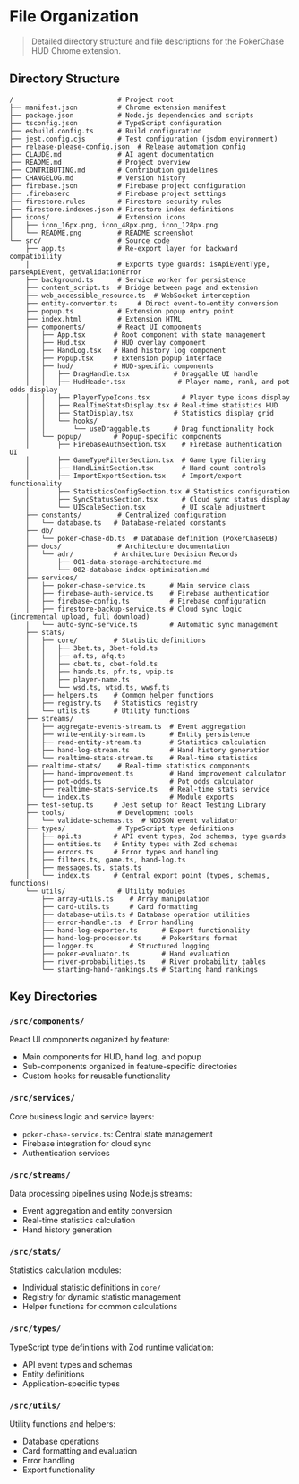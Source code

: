 # File Organization

> Detailed directory structure and file descriptions for the PokerChase HUD Chrome extension.

## Directory Structure

```
/                          # Project root
├── manifest.json          # Chrome extension manifest
├── package.json           # Node.js dependencies and scripts
├── tsconfig.json          # TypeScript configuration
├── esbuild.config.ts      # Build configuration
├── jest.config.cjs        # Test configuration (jsdom environment)
├── release-please-config.json  # Release automation config
├── CLAUDE.md              # AI agent documentation
├── README.md              # Project overview
├── CONTRIBUTING.md        # Contribution guidelines
├── CHANGELOG.md           # Version history
├── firebase.json          # Firebase project configuration
├── .firebaserc            # Firebase project settings
├── firestore.rules        # Firestore security rules
├── firestore.indexes.json # Firestore index definitions
├── icons/                 # Extension icons
│   ├── icon_16px.png, icon_48px.png, icon_128px.png
│   └── README.png         # README screenshot
└── src/                   # Source code
    ├── app.ts             # Re-export layer for backward compatibility
    │                      # Exports type guards: isApiEventType, parseApiEvent, getValidationError
    ├── background.ts      # Service worker for persistence
    ├── content_script.ts  # Bridge between page and extension
    ├── web_accessible_resource.ts  # WebSocket interception
    ├── entity-converter.ts     # Direct event-to-entity conversion
    ├── popup.ts           # Extension popup entry point
    ├── index.html         # Extension HTML
    ├── components/        # React UI components
    │   ├── App.tsx       # Root component with state management
    │   ├── Hud.tsx       # HUD overlay component
    │   ├── HandLog.tsx   # Hand history log component
    │   ├── Popup.tsx     # Extension popup interface
    │   ├── hud/          # HUD-specific components
    │   │   ├── DragHandle.tsx           # Draggable UI handle
    │   │   ├── HudHeader.tsx             # Player name, rank, and pot odds display
    │   │   ├── PlayerTypeIcons.tsx        # Player type icons display
    │   │   ├── RealTimeStatsDisplay.tsx # Real-time statistics HUD
    │   │   ├── StatDisplay.tsx          # Statistics display grid
    │   │   └── hooks/
    │   │       └── useDraggable.ts      # Drag functionality hook
    │   └── popup/        # Popup-specific components
    │       ├── FirebaseAuthSection.tsx    # Firebase authentication UI
    │       ├── GameTypeFilterSection.tsx  # Game type filtering
    │       ├── HandLimitSection.tsx       # Hand count controls
    │       ├── ImportExportSection.tsx    # Import/export functionality
    │       ├── StatisticsConfigSection.tsx # Statistics configuration
    │       ├── SyncStatusSection.tsx      # Cloud sync status display
    │       └── UIScaleSection.tsx         # UI scale adjustment
    ├── constants/         # Centralized configuration
    │   └── database.ts   # Database-related constants
    ├── db/
    │   └── poker-chase-db.ts  # Database definition (PokerChaseDB)
    ├── docs/              # Architecture documentation
    │   └── adr/          # Architecture Decision Records
    │       ├── 001-data-storage-architecture.md
    │       └── 002-database-index-optimization.md
    ├── services/
    │   ├── poker-chase-service.ts      # Main service class
    │   ├── firebase-auth-service.ts    # Firebase authentication
    │   ├── firebase-config.ts          # Firebase configuration
    │   ├── firestore-backup-service.ts # Cloud sync logic (incremental upload, full download)
    │   └── auto-sync-service.ts        # Automatic sync management
    ├── stats/
    │   ├── core/         # Statistic definitions
    │   │   ├── 3bet.ts, 3bet-fold.ts
    │   │   ├── af.ts, afq.ts
    │   │   ├── cbet.ts, cbet-fold.ts
    │   │   ├── hands.ts, pfr.ts, vpip.ts
    │   │   ├── player-name.ts
    │   │   └── wsd.ts, wtsd.ts, wwsf.ts
    │   ├── helpers.ts    # Common helper functions
    │   ├── registry.ts   # Statistics registry
    │   └── utils.ts      # Utility functions
    ├── streams/
    │   ├── aggregate-events-stream.ts  # Event aggregation
    │   ├── write-entity-stream.ts      # Entity persistence
    │   ├── read-entity-stream.ts       # Statistics calculation
    │   ├── hand-log-stream.ts          # Hand history generation
    │   └── realtime-stats-stream.ts    # Real-time statistics
    ├── realtime-stats/    # Real-time statistics components
    │   ├── hand-improvement.ts         # Hand improvement calculator
    │   ├── pot-odds.ts                 # Pot odds calculator
    │   ├── realtime-stats-service.ts   # Real-time stats service
    │   └── index.ts                    # Module exports
    ├── test-setup.ts     # Jest setup for React Testing Library
    ├── tools/             # Development tools
    │   └── validate-schemas.ts  # NDJSON event validator
    ├── types/             # TypeScript type definitions
    │   ├── api.ts        # API event types, Zod schemas, type guards
    │   ├── entities.ts   # Entity types with Zod schemas
    │   ├── errors.ts     # Error types and handling
    │   ├── filters.ts, game.ts, hand-log.ts
    │   ├── messages.ts, stats.ts
    │   └── index.ts      # Central export point (types, schemas, functions)
    └── utils/             # Utility modules
        ├── array-utils.ts    # Array manipulation
        ├── card-utils.ts     # Card formatting
        ├── database-utils.ts # Database operation utilities
        ├── error-handler.ts  # Error handling
        ├── hand-log-exporter.ts      # Export functionality
        ├── hand-log-processor.ts     # PokerStars format
        ├── logger.ts         # Structured logging
        ├── poker-evaluator.ts        # Hand evaluation
        ├── river-probabilities.ts    # River probability tables
        └── starting-hand-rankings.ts # Starting hand rankings
```

## Key Directories

### `/src/components/`
React UI components organized by feature:
- Main components for HUD, hand log, and popup
- Sub-components organized in feature-specific directories
- Custom hooks for reusable functionality

### `/src/services/`
Core business logic and service layers:
- `poker-chase-service.ts`: Central state management
- Firebase integration for cloud sync
- Authentication services

### `/src/streams/`
Data processing pipelines using Node.js streams:
- Event aggregation and entity conversion
- Real-time statistics calculation
- Hand history generation

### `/src/stats/`
Statistics calculation modules:
- Individual statistic definitions in `core/`
- Registry for dynamic statistic management
- Helper functions for common calculations

### `/src/types/`
TypeScript type definitions with Zod runtime validation:
- API event types and schemas
- Entity definitions
- Application-specific types

### `/src/utils/`
Utility functions and helpers:
- Database operations
- Card formatting and evaluation
- Error handling
- Export functionality